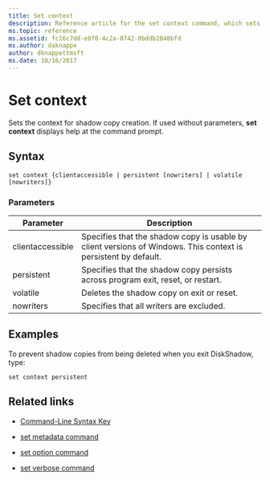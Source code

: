 ```yaml
---
title: Set context
description: Reference article for the set context command, which sets the context for shadow copy creation.
ms.topic: reference
ms.assetid: fc16c7dd-e8f0-4c2a-8742-0bddb2848bfd
ms.author: daknappe
author: dknappettmsft
ms.date: 10/16/2017
---
```


# Set context

Sets the context for shadow copy creation. If used without parameters, **set context** displays help at the command prompt.

## Syntax

```
set context {clientaccessible | persistent [nowriters] | volatile [nowriters]}
```

### Parameters

| Parameter | Description |
|--|--|
| clientaccessible | Specifies that the shadow copy is usable by client versions of Windows. This context is persistent by default. |
| persistent | Specifies that the shadow copy persists across program exit, reset, or restart. |
| volatile | Deletes the shadow copy on exit or reset. |
| nowriters | Specifies that all writers are excluded. |

## Examples

To prevent shadow copies from being deleted when you exit DiskShadow, type:

```
set context persistent
```

## Related links

- [Command-Line Syntax Key](command-line-syntax-key.md)

- [set metadata command](set-metadata.md)

- [set option command](set-option.md)

- [set verbose command](set-verbose.md)
